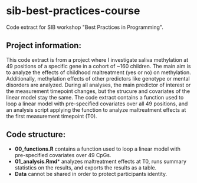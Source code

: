 # sib-best-practices-course
Code extract for SIB workshop "Best Practices in Programming".

## Project information:
This code extract is from a project where I investigate saliva methylation at 49 positions of a specific gene in a cohort of ~160 children. The main aim is to analyze the effects of childhood maltreatment (yes or no) on methylation. Additionally, methylation effects of other predictors like genotype or mental disorders are analyzed. During all analyses, the main predictor of interest or the measurement timepoint changes, but the strucure and covariates of the linear model stay the same. The code extract contains a function used to loop a linear model with pre-specified covariates over all 49 positions, and an analysis script applying the function to analyze maltreatment effects at the first measurement timepoint (T0).

## Code structure:
- **00_functions.R** contains a function used to loop a linear model with pre-specified covariates over 49 CpGs.
- **01_analysis.Rmd*** analyzes maltreatment effects at T0, runs summary statistics on the results, and exports the results as a table.
- **Data** cannot be shared in order to protect participants identity.  
